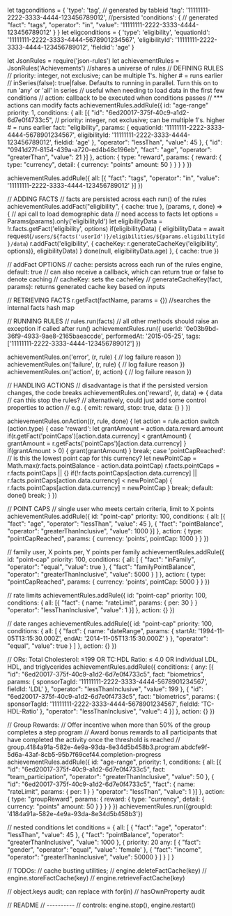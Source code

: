 let tagconditions = {
  'type': 'tag', // generated by tableid
  'tag': '11111111-2222-3333-4444-123456789012', //persisted
  'conditions': { // generated
     "fact": "tags",
     "operator": "in",
     "value": '11111111-2222-3333-4444-123456789012'
   }
}
let eligconditions =  {
  'type': 'eligibility',
  'equationId': '11111111-2222-3333-4444-5678901234567',
  'eligibilityId': '11111111-2222-3333-4444-123456789012',
  'fieldid': 'age'
}

let JsonRules = require('json-rules')
let achievementRules = JsonRules('Achievements') //shares a universe of rules
// DEFINING RULES
// priority: integer, not exclusive; can be multiple 1's.  higher # = runs earlier
// inSeries(false): true|false.  Defaults to running in parallel.  Turn this on to run 'any' or 'all' in series
//   useful when needing to load data in the first few conditions
// action: callback to be executed when conditions passes
//         *** actions can modify facts
achievementRules.addRule({
  id: "age-range"
  priority: 1,
  conditions: {
    all: [{
     "id": "6ed20017-375f-40c9-a1d2-6d7e0f4733c5",
      // priority: integer, not exclusive; can be multiple 1's.  higher # = runs earlier
      fact: "eligibility",
      params: {
        equationId: '11111111-2222-3333-4444-5678901234567',
        eligibilityId: '11111111-2222-3333-4444-123456789012',
        fieldid: 'age'
      },
     "operator": "lessThan",
     "value": 45
   },
   {
    "id": "0941d27f-8154-439a-a720-ed4b48c196eb",
     "fact": "age",
     "operator": "greaterThan",
     "value": 21
   }]
 },
 action: {
    type: "reward",
    params: {
      reward: {
        type: "currency",
        detail: {
          currency: "points"
          amount: 50
        }
      }
    }
 }
})

achievementRules.addRule({
  all: [{
   "fact": "tags",
   "operator": "in",
   "value": '11111111-2222-3333-4444-123456789012'
 }]
})

// ADDING FACTS
// facts are persisted across each run() of the rules
achievementRules.addFact("eligibility", { cache: true }, (params, r, done) => {
  // api call to load demographic data
  // need access to facts
  let options = Params(params).only('eligibilityId')
  let eligibilityData = !r.facts.getFact('eligibility', options)
  if(eligibilityData) {
    eligibilityData = await request(`/users/${facts('userId')}/eligibilities/${params.eligibilityId}/data`)
    r.addFact('eligibility', { cacheKey: r.generateCacheKey('eligibility', options)}, eligibilityData)
  }
  done(null, eligibilityData.age)
}, { cache: true })

//    addFact OPTIONS
//      cache:  persists across each run of the rules engine, default: true
//              can also receive a callback, which can return true or false to denote caching
//      cacheKey: sets the cacheKey
//      generateCacheKey(fact, params): returns generated cache key based on inputs


// RETRIEVING FACTS
r.getFact(factName, params = {}) //searches the internal facts hash map


// RUNNING RULES
// rules.run(facts)
// all other methods should raise an exception if called after run()
achievementRules.run({
  userId: '0e03b9bd-36f9-4933-9ae8-2165baeaccde',
  performedAt: '2015-05-25',
  tags: ['11111111-2222-3333-4444-123456789012']
})

achievementRules.on('error', (r, rule) {
  // log failure reason
})
achievementRules.on('failure', (r, rule) {
  // log failure reason
})
achievementRules.on('action', (r, action) {
  // log failure reason
})

// HANDLING ACTIONS
// disadvantage is that if the persisted version changes, the code breaks
achievementRules.on('reward', (r, data) => {
  data
  // can this stop the rules?
  // alternatively, could just add some control properties to action
  //  e.g. { emit: reward, stop: true, data: {} }
})

achievementRules.onAction((r, rule, done) {
  let action = rule.action
  switch (action.type) {
    case 'reward':
      let grantAmount = action.data.reward.amount
      if(r.getFact('pointCaps')[action.data.currency] < grantAmount) {
        grantAmount = r.getFacts('pointCaps')[action.data.currency]
      }
      if(grantAmount > 0) {
        grant(grantAmount)
      }
      break;
    case 'pointCapReached':
      // is this the lowest point cap for this currency?
      let newPointCap = Math.max(r.facts.pointBalance - action.data.pointCap)
      r.facts.pointCaps = r.facts.pointCaps || {}
      if(!r.facts.pointCaps[action.data.currency] || r.facts.pointCaps[action.data.currency] < newPointCap) {
        r.facts.pointCaps[action.data.currency] = newPointCap
      }
      break;
    default:
      done()
      break;
  }
})

// POINT CAPS
//  single user who meets certain criteria, limit to X points
achievementRules.addRule({
  id: "point-cap"
  priority: 100,
  conditions: {
    all: [{
     "fact": "age",
     "operator": "lessThan",
     "value": 45
   },
   {
     "fact": "pointBalance",
     "operator": "greaterThanInclusive",
     "value": 1000
   }]
 },
 action: {
    type: "pointCapReached",
    params: {
      currency: 'points',
      pointCap: 1000
    }
 }
})

//  family user, X points per, Y points per family
achievementRules.addRule({
  id: "point-cap"
  priority: 100,
  conditions: {
    all: [
      {
       "fact": "inFamily",
       "operator": "equal",
       "value": true
     },
     {
       "fact": "familyPointBalance",
       "operator": "greaterThanInclusive",
       "value": 5000
     }
    ]
 },
 action: {
    type: "pointCapReached",
    params: {
      currency: 'points',
      pointCap: 5000
    }
 }
})

// rate limits
achievementRules.addRule({
  id: "point-cap"
  priority: 100,
  conditions: {
    all: [{
     "fact": {
        name: "rateLimit",
        params: {
          per: 30
        }
      }
     "operator": "lessThanInclusive",
     "value": 1
   }]
 },
 action: {}
})

//  date ranges
achievementRules.addRule({
  id: "point-cap"
  priority: 100,
  conditions: {
    all: [
    {
     "fact": {
        name: "dateRange",
        params: {
          startAt: '1994-11-05T13:15:30.000Z',
          endAt: '2014-11-05T13:15:30.000Z'
        }
     },
     "operator": "equal",
     "value": true
   }
   ]
 },
 action: {}
})

// ORs: Total Cholesterol: ≤199 OR TC:HDL Ratio: ≤ 4.0 OR individual LDL, HDL, and triglycerides
achievementRules.addRule({
  conditions: {
    any: [{
     "id": "6ed20017-375f-40c9-a1d2-6d7e0f4733c5",
      fact: "biometrics",
      params: {
        sponsorTagId: '11111111-2222-3333-4444-5678901234567',
        fieldId: 'LDL'
      },
     "operator": "lessThanInclusive",
     "value": 199
   },
   {
     "id": "6ed20017-375f-40c9-a1d2-6d7e0f4733c5",
      fact: "biometrics",
      params: {
        sponsorTagId: '11111111-2222-3333-4444-5678901234567',
        fieldId: 'TC-HDL-Ratio'
      },
     "operator": "lessThanInclusive",
     "value": 4
   }]
 },
 action: {}
})

// Group Rewards:
//    Offer incentive when more than 50% of the group completes a step program
//    Award bonus rewards to all participants that have completed the activity once the threshold is reached
// group.4184a91a-582e-4e9a-93da-8e34d5b458b3.program.abdcfe9f-5d6a-43af-8cb5-95b7f69cef44.completion-progress
achievementRules.addRule({
  id: "age-range",
  priority: 1,
  conditions: {
    all: [{
     "id": "6ed20017-375f-40c9-a1d2-6d7e0f4733c5",
      fact: "team_participation",
     "operator": "greaterThanInclusive",
     "value": 50
   },
   {
     "id": "6ed20017-375f-40c9-a1d2-6d7e0f4733c5",
      "fact": {
        name: "rateLimit",
        params: {
          per: 1
        }
      }
     "operator": "lessThan",
     "value": 1
   }]
 },
 action: {
    type: "groupReward",
    params: {
      reward: {
        type: "currency",
        detail: {
          currency: "points"
          amount: 50
        }
      }
    }
 }
})
achievementRules.run({groupId: '4184a91a-582e-4e9a-93da-8e34d5b458b3'})

// nested conditions
 let conditions = {
  all: [
    {
     "fact": "age",
     "operator": "lessThan",
     "value": 45
   },
   {
     "fact": "pointBalance",
     "operator": "greaterThanInclusive",
     "value": 1000
   },
   {
    priority: 20
    any: [
      {
       "fact": "gender",
       "operator": "equal",
       "value": 'female'
     },
     {
       "fact": "income",
       "operator": "greaterThanInclusive",
       "value": 50000
     }
    ]
   }
 ]
}

// TODOs:
// cache busting utilities;
//   engine.deleteFactCache(key)
//   engine.storeFactCache(key)
//   engine.retrieveFactCache(key)

// object.keys audit; can replace with for(in)
// hasOwnProperty audit

// README
// ----------
// controls: engine.stop(), engine.restart()
